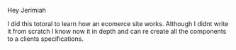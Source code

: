Hey Jerimiah

I did this totoral to learn how an ecomerce site works. Although I didnt write it from scratch I know now it in depth and can re create all the components to a clients specifications.
